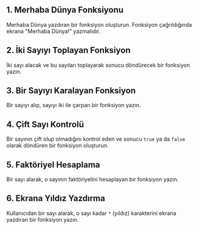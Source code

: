 ## 1. Merhaba Dünya Fonksiyonu
Merhaba Dünya yazdıran bir fonksiyon oluşturun. Fonksiyon çağrıldığında ekrana "Merhaba Dünya!" yazmalıdır.

## 2. İki Sayıyı Toplayan Fonksiyon
İki sayı alacak ve bu sayıları toplayarak sonucu döndürecek bir fonksiyon yazın.

## 3. Bir Sayıyı Karalayan Fonksiyon
Bir sayıyı alıp, sayıyı iki ile çarpan bir fonksiyon yazın.

## 4. Çift Sayı Kontrolü
Bir sayının çift olup olmadığını kontrol eden ve sonucu `true` ya da `false` olarak döndüren bir fonksiyon oluşturun.

## 5. Faktöriyel Hesaplama
Bir sayı alarak, o sayının faktöriyelini hesaplayan bir fonksiyon yazın.

## 6. Ekrana Yıldız Yazdırma
Kullanıcıdan bir sayı alarak, o sayı kadar `*` (yıldız) karakterini ekrana yazdıran bir fonksiyon yazın.
